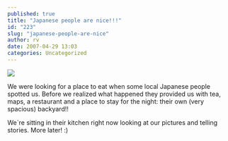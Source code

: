 ```yaml
---
published: true
title: "Japanese people are nice!!!"
id: "223"
slug: "japanese-people-are-nice"
author: rv
date: 2007-04-29 13:03
categories: Uncategorized
---
```

<p class="mobile-photo"><a href="https://photos1.blogger.com/x/blogger2/2435/1927/1600/z/90233/TS2B0194-730952.jpg"><img src="https://photos1.blogger.com/x/blogger2/2435/1927/320/z/508017/TS2B0194-730952.jpg"></a></p>We were looking for a place to eat when some local Japanese people spotted us. Before we realized what happened they provided us with tea, maps, a restaurant and a place to stay for the night: their own (very spacious) backyard!!<p>We`re sitting in their kitchen right now looking at our pictures and telling stories. More later! :)